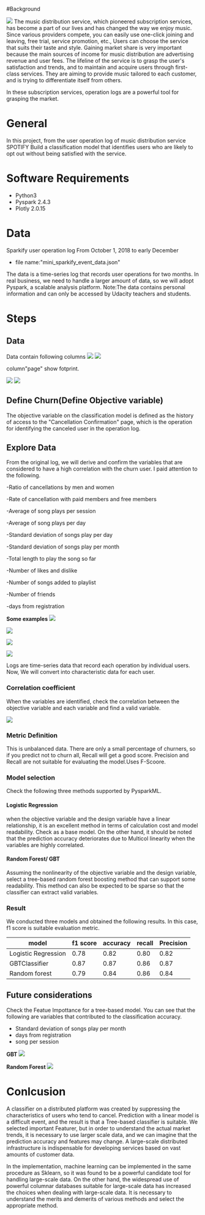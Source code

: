 
#Background

<img src=".2020-09-05-20-20-07.png">
The music distribution service, which pioneered subscription services, has become a part of our lives and has changed the way we enjoy music.
Since various providers compete, you can easily use one-click joining and leaving, free trial, service promotion, etc.,
Users can choose the service that suits their taste and style.
Gaining market share is very important because the main sources of income for music distribution are advertising revenue and user fees. 
The lifeline of the service is to grasp the user's satisfaction and trends, and to maintain and acquire users through first-class services.
They are aiming to provide music tailored to each customer, and is trying to differentiate itself from others.

In these subscription services, operation logs are a powerful tool for grasping the market.


# General

In this project, from the user operation log of music distribution service SPOTIFY
Build a classification model that identifies users who are likely to opt out without being satisfied with the service.


# Software Requirements
- Python3
- Pyspark 2.4.3
- Plotly 2.0.15

# Data
Sparkify user operation log From October 1, 2018 to early December
- file name:"mini_sparkify_event_data.json"  

The data is a time-series log that records user operations for two months.
In real business, we need to handle a larger amount of data, so we will adopt Pyspark, a scalable analysis platform.
Note:The data contains personal information and can only be accessed by Udacity teachers and students.


# Steps
## Data

Data contain following columns
<img src=".2020-09-05-20-28-37.png">
![](2020-09-05-20-28-37.png)


column"page" show fotprint.

![](2020-09-05-20-31-31.png)
<img src="2020-09-05-20-31-31.png">
## Define Churn(Define Objective variable)

The objective variable on the classification model is defined as the history of access 
to the "Cancellation Confirmation" page, which is the operation for identifying the canceled user in the operation log.

## Explore Data    

From the original log, we will derive and confirm the variables that are considered to have a high correlation with the churn user.
I paid attention to the following.

-Ratio of cancellations by men and women

-Rate of cancellation with paid members and free members

-Average of song plays per session

-Average of song plays per day

-Standard deviation of songs play per day

-Standard deviation of songs play per month

-Total length to play the song so far

-Number of likes and dislike

-Number of songs added to playlist

-Number of friends

-days from registration


**Some examples**
![](2020-09-05-20-54-37.png)

![](2020-09-05-20-55-52.png)

![](2020-09-05-20-56-37.png)

![](2020-09-05-20-59-16.png)



Logs are time-series data that record each operation by individual users. 
Now, We will convert into characteristic data for each user.


### Correlation coefficient
When the variables are identified, check the correlation between the objective variable and each variable and find a valid variable.

![](2020-09-05-20-01-32.png)

### Metric Definition
This is unbalanced data.
There are only a small percentage of churners, so if you predict not to churn all, Recall will get a good score.
Precision and Recall are not suitable for evaluating the model.Uses F-Scoore.

### Model selection
Check the following three methods supported by PysparkML.


#### Logistic Regression
when the objective variable and the design variable have a linear relationship, it is an excellent method in terms of calculation cost and model readability. Check as a base model.
On the other hand, it should be noted that the prediction accuracy deteriorates due to Multicol linearity when the variables are highly correlated.

#### Random Forest/ GBT
Assuming the nonlinearity of the objective variable and the design variable, select a tree-based random forest boosting method that can support some readability.
This method can also be expected to be sparse so that the classifier can extract valid variables.




### Result

We conducted three models and obtained the following results. In this case, f1 score is suitable evaluation metric.

|model               | f1 score | accuracy | recall  | Precision |
|--------------------|----------|----------|---------|-----------|
|Logistic Regression | 0.78     | 0.82     | 0.80    | 0.82      |
|GBTClassifier       | 0.87     | 0.87     | 0.86    | 0.87      |
|Random forest       | 0.79     | 0.84     | 0.86    | 0.84      |


## Future considerations

Check the Featue Impottance for a tree-based model.
You can see that the following are variables that contributed to the classification accuracy.

- Standard deviation of songs play per month
- days from registration
- song per session


**GBT**
![](2020-09-05-20-03-49.png)

**Random Forest**
![](2020-09-05-20-08-17.png)




# Conlcusion

A classifier on a distributed platform was created by suppressing the characteristics of users who tend to cancel. Prediction with a linear model is a difficult event, and the result is that a Tree-based classifier is suitable.
We selected important Featurer, but in order to understand the actual market trends, it is necessary to use larger scale data, and we can imagine that the prediction accuracy and features may change. A large-scale distributed infrastructure is indispensable for developing services based on vast amounts of customer data.


In the implementation, machine learning can be implemented in the same procedure as Sklearn, so it was found to be a powerful candidate tool for handling large-scale data.
On the other hand, the widespread use of powerful columnar databases suitable for large-scale data has increased the choices when dealing with large-scale data. It is necessary to understand the merits and demerits of various methods and select the appropriate method.
